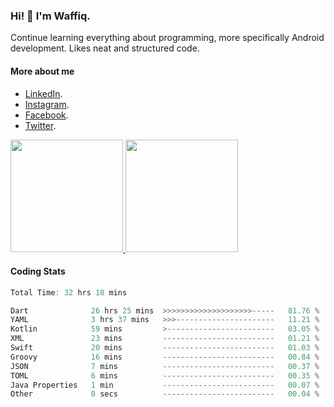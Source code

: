 ### Hi! 👋 I'm Waffiq.

Continue learning everything about programming, more specifically Android development. Likes neat and structured code.

#### More about me 
- [LinkedIn](https://www.linkedin.com/in/waffiqaziz/).
- [Instagram](https://www.instagram.com/waffiqaziz/).
- [Facebook](https://web.facebook.com/WaffiqAziz/).
- [Twitter](https://twitter.com/AzizWaffiq).

<p align="left">
<a href="https://github.com/waffiqaziz">
  <img height="180em" src="https://github-readme-stats-eight-theta.vercel.app/api?username=waffiqaziz&show_icons=true&theme=algolia&include_all_commits=true&count_private=true"/>
  <img height="180em" src="https://github-readme-stats-eight-theta.vercel.app/api/top-langs/?username=waffiqaziz&layout=compact&langs_count=8&theme=algolia"/>
</a>
</p>

#### Coding Stats
<!--START_SECTION:waka-->

```rust
Total Time: 32 hrs 18 mins

Dart              26 hrs 25 mins  >>>>>>>>>>>>>>>>>>>>-----   81.76 %
YAML              3 hrs 37 mins   >>>----------------------   11.21 %
Kotlin            59 mins         >------------------------   03.05 %
XML               23 mins         -------------------------   01.21 %
Swift             20 mins         -------------------------   01.03 %
Groovy            16 mins         -------------------------   00.84 %
JSON              7 mins          -------------------------   00.37 %
TOML              6 mins          -------------------------   00.35 %
Java Properties   1 min           -------------------------   00.07 %
Other             0 secs          -------------------------   00.04 %
```

<!--END_SECTION:waka-->
